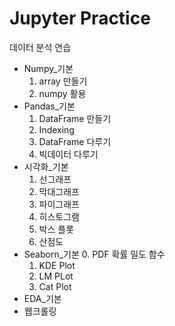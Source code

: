 # Jupyter Practice
데이터 분석 연습
* Numpy_기본
    1. array 만들기
    2. numpy 활용
* Pandas_기본
    1. DataFrame 만들기
    2. Indexing
    3. DataFrame 다루기
    4. 빅데이터 다루기
* 시각화_기본
    1. 선그래프
    2. 막대그래프
    3. 파이그래프
    4. 히스토그램
    5. 박스 플롯
    6. 산점도
* Seaborn_기본
    0. PDF 확률 밀도 함수
    1. KDE Plot
    2. LM PLot
    3. Cat Plot
* EDA_기본
* 웹크롤링
